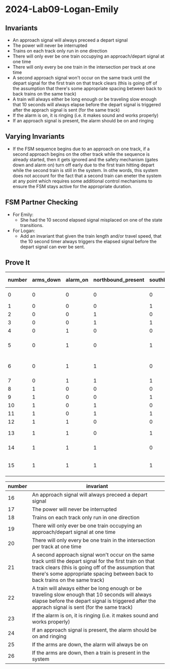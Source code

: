 # 2024-Lab09-Logan-Emily

## Invariants
- An approach signal will always preceed a depart signal
- The power will never be interrupted
- Trains on each track only run in one direction
- There will only ever be one train occupying an approach/depart signal at one time
- There will only every be one train in the intersection per track at one time
- A second approach signal won't occur on the same track until the depart signal for the first train on that track clears (this is going off of the assumption that there's some appropriate spacing between back to back trains on the same track)
- A train will always either be long enough or be traveling slow enough that 10 seconds will always elapse before the depart signal is triggered after the apprach signal is sent (for the same track)
- If the alarm is on, it is ringing (i.e. it makes sound and works properly)
- If an approach signal is present, the alarm should be on and ringing

## Varying Invariants
- If the FSM sequence begins due to an approach on one track, if a second approach begins on the other track while the sequence is already started, then it gets ignored and the safety mechanism (gates down and alarm on) turn off early due to the first train hitting depart while the second train is still in the system. In othe words, this system does not account for the fact that a second train can eneter the system at any point which requires some additional control mechanisms to ensure the FSM stays active for the appropriate duration.

## FSM Partner Checking
- For Emily:
  - She had the 10 second elapsed signal misplaced on one of the state transitions.
- For Logan:
  - Add an invariant that given the train length and/or travel speed, that the 10 second timer always triggers the elapsed signal before the depart signal can ever be sent.

## Prove It
| number | arms_down | alarm_on | northbound_present | southbound_present | north_approach | south_approach | north_depart | south_depart | ringing | safety_hazard | next state |
|--------|-----------|----------|--------------------|--------------------|----------------|----------------|--------------|--------------|---------|---------------|------------|
| 0      | 0         | 0        | 0                  | 0                  | 0              | 0              | 0            | 0            | 0       |               | 0, 5, 6, 7 |
| 1      | 0         | 0        | 0                  | 1                  | 0              | 1              | 0            | 0            | 0       | 24            |            |
| 2      | 0         | 0        | 1                  | 0                  | 1              | 0              | 0            | 0            | 0       | 24            |            |
| 3      | 0         | 0        | 1                  | 1                  | 1              | 1              | 0            | 0            | 0       | 24            |            |
| 4      | 0         | 1        | 0                  | 0                  | 0              | 0              | 0            | 0            | 1       |               | 0          |
| 5      | 0         | 1        | 0                  | 1                  | 0              | 1              | 0            | 0            | 1       |               | 7, 13, 15  |
| 6      | 0         | 1        | 1                  | 0                  | 1              | 0              | 0            | 0            | 1       |               | 7, 14, 15  |
| 7      | 0         | 1        | 1                  | 1                  | 1              | 1              | 0            | 0            | 1       |               | 15         |
| 8      | 1         | 0        | 0                  | 0                  | 0              | 0              | 0            | 0            | 0       | 25/26         |            |
| 9      | 1         | 0        | 0                  | 1                  | 0              | ?              | 0            | ?            | 0       | 25/26         |            |
| 10     | 1         | 0        | 1                  | 0                  | ?              | 0              | ?            | 0            | 0       | 25/26         |            |
| 11     | 1         | 0        | 1                  | 1                  | ?              | ?              | ?            | ?            | 0       | 25/26         |            |
| 12     | 1         | 1        | 0                  | 0                  | 0              | 0              | 0            | 0            | 1       | 26            |            |
| 13     | 1         | 1        | 0                  | 1                  | 0              | 0              | 0            | 1            | 1       |               | 4, 15      |
| 14     | 1         | 1        | 1                  | 0                  | 0              | 0              | 1            | 0            | 1       |               | 4, 15      |
| 15     | 1         | 1        | 1                  | 1                  | 0              | 0              | 1            | 1            | 1       |               | 4, 13, 14  |

| number | invariant |
|--------|-----------|
| 16     | An approach signal will always preceed a depart signal |
| 17     | The power will never be interrupted |
| 18     | Trains on each track only run in one direction |
| 19     | There will only ever be one train occupying an approach/depart signal at one time |
| 20     | There will only every be one train in the intersection per track at one time |
| 21     | A second approach signal won't occur on the same track until the depart signal for the first train on that track clears (this is going off of the assumption that there's some appropriate spacing between back to back trains on the same track) |
| 22     | A train will always either be long enough or be traveling slow enough that 10 seconds will always elapse before the depart signal is triggered after the apprach signal is sent (for the same track) |
| 23     | If the alarm is on, it is ringing (i.e. it makes sound and works properly) |
| 24     | If an approach signal is present, the alarm should be on and ringing |
| 25     | If the arms are down, the alarm will always be on |
| 26     | If the arms are down, then a train is present in the system |



